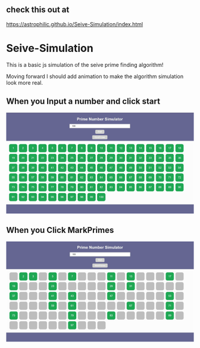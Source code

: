 ## check this out at 
https://astrophilic.github.io/Seive-Simulation/index.html
# Seive-Simulation
This is a basic js simulation of the seive prime finding algorithm!

Moving forward I should add animation to make the algorithm simulation look more real.

## When you Input a number and click start
![When you click start](https://github.com/Astrophilic/Seive-Simulation/blob/master/startButtonClicked.JPG)


## When you Click MarkPrimes

![When you click markPrimes](https://github.com/Astrophilic/Seive-Simulation/blob/master/markPrimeClicked.JPG)
